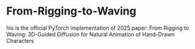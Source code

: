 # From-Rigging-to-Waving
his is the official PyTorch implementation of 2025 paper: From Rigging to Waving: 3D-Guided Diffusion for Natural Animation of Hand-Drawn Characters
